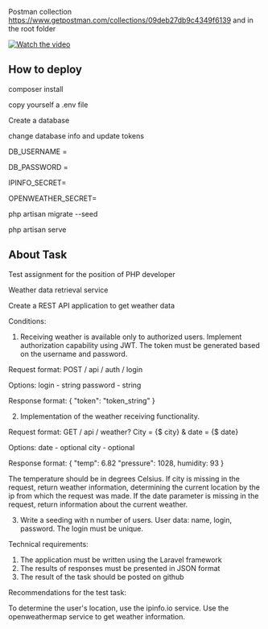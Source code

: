 Postman collection
https://www.getpostman.com/collections/09deb27db9c4349f6139
and in the root folder

[![Watch the video](https://siamscuba.com/wp-content/uploads/2015/09/WatchVideo-1.gif)](https://youtu.be/D-_5DoX7ymM)

## How to deploy
composer install

copy yourself a .env file

Create a database

change database info and update tokens

DB_USERNAME = 

DB_PASSWORD = 

IPINFO_SECRET=

OPENWEATHER_SECRET=

php artisan migrate --seed

php artisan serve

## About Task

Test assignment for the position of PHP developer

Weather data retrieval service

Create a REST API application to get weather data

Conditions:

1. Receiving weather is available only to authorized users.
Implement authorization capability using JWT. The token must be generated based on the username and password.

Request format:
POST / api / auth / login

Options:
login - string
password - string

Response format:
{
   "token": "token_string"
}

2. Implementation of the weather receiving functionality.

Request format:
GET / api / weather? City = {$ city} & date = {$ date}

Options:
date - optional
city ​​- optional

Response format:
{
   "temp": 6.82
   "pressure": 1028,
   humidity: 93
}

The temperature should be in degrees Celsius.
If city is missing in the request, return weather information, determining the current location by the ip from which the request was made.
If the date parameter is missing in the request, return information about the current weather.

3. Write a seeding with n number of users. User data: name, login, password. The login must be unique.


Technical requirements:

1. The application must be written using the Laravel framework
2. The results of responses must be presented in JSON format
3. The result of the task should be posted on github

Recommendations for the test task:

To determine the user's location, use the ipinfo.io service.
Use the openweathermap service to get weather information.
